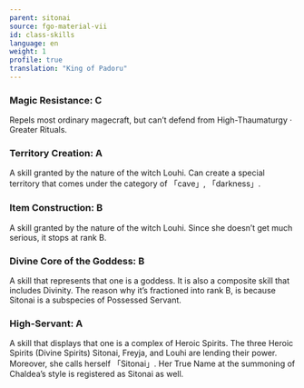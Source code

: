 ```yaml
---
parent: sitonai
source: fgo-material-vii
id: class-skills
language: en
weight: 1
profile: true
translation: "King of Padoru"
---
```


### Magic Resistance: C

Repels most ordinary magecraft, but can’t defend from High-Thaumaturgy · Greater Rituals.

### Territory Creation: A

A skill granted by the nature of the witch Louhi.
Can create a special territory that comes under the category of 「cave」, 「darkness」.

### Item Construction: B

A skill granted by the nature of the witch Louhi.
Since she doesn’t get much serious, it stops at rank B.

### Divine Core of the Goddess: B

A skill that represents that one is a goddess.
It is also a composite skill that includes Divinity.
The reason why it’s fractioned into rank B, is because Sitonai is a subspecies of Possessed Servant.

### High-Servant: A

A skill that displays that one is a complex of Heroic Spirits.
The three Heroic Spirits (Divine Spirits) Sitonai, Freyja, and Louhi are lending their power.
Moreover, she calls herself 「Sitonai」. Her True Name at the summoning of Chaldea’s style is registered as Sitonai as well.
